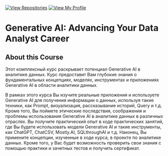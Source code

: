 [![View Repositories](https://img.shields.io/badge/View-My_Repositories-blue?logo=GitHub)](https://github.com/Yulia-Momotyuk?tab=repositories)
[![View My Profile](https://img.shields.io/badge/View-My_Profile-green?logo=GitHub)](https://github.com/Yulia-Momotyuk)
# Generative AI: Advancing Your Data Analyst Career

## About this Course
Этот комплексный курс раскрывает потенциал Generative AI в аналитике данных. Курс предоставит Вам глубокие знания о фундаментальных концепциях, моделях, инструментах и приложениях Generative AI в области аналитики данных. 

В рамках этого курса Вы изучите реальные приложения и используете Generative AI для получения информации о данных, используя такие техники, как Prompt, визуализация, рассказывание историй, Query и т.д. Кроме того, Вы поймете этические последствия, соображения и проблемы использования Generative AI в аналитике данных в различных отраслях. Вы получите практический опыт в ходе практических занятий, где Вы будете использовать модели Generative AI и такие инструменты, как ChatGPT, ChatCSV, Mostly.AI, SQLthroughAI и т.д. Наконец, Вы примените концепции, изученные в ходе курса, в проекте по аналитике данных. Кроме того, у Вас будет возможность проверить свои знания с помощью практики и зачетных тестов и получить сертификат. 
